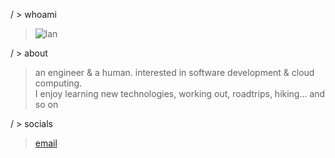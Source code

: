 \/ \> whoami <br>
> ![lan](https://github.com/user-attachments/assets/f74424a3-b8f7-4291-a4c3-630916529ea7) <br>

\/ \> about <br> 
> an engineer & a human. interested in software development & cloud computing. <br> 
I enjoy learning new technologies, working out, roadtrips, hiking... and so on

\/ \> socials <br> 
  > [email](mailto:llansgeo@gmail.com) <br>
